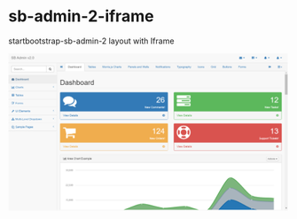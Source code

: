 # sb-admin-2-iframe
startbootstrap-sb-admin-2 layout with Iframe

![blockchain](data/20191112155955.png)

